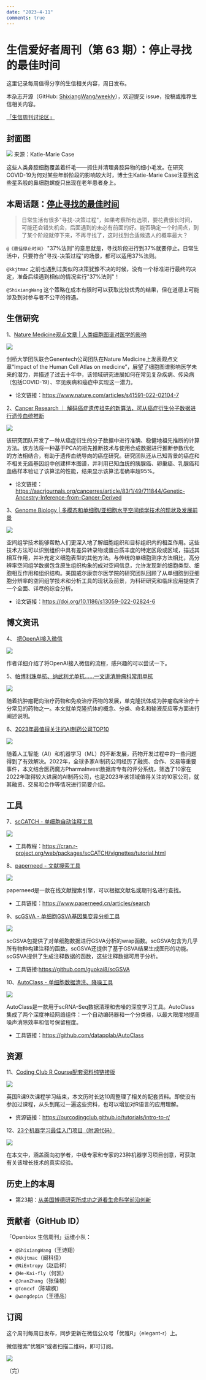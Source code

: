 ```yaml
---
date: "2023-4-11"
comments: true
---
```


# 生信爱好者周刊（第 63 期）：停止寻找的最佳时间

这里记录每周值得分享的生信相关内容，周日发布。

本杂志开源（GitHub: [ShixiangWang/weekly](https://github.com/ShixiangWang/weekly)），欢迎提交 issue，投稿或推荐生信相关内容。

[「生信周刊讨论区」](https://github.com/ShixiangWang/weekly/discussions)

## 封面图

![](https://files.mdnice.com/user/33257/7633d193-406e-419e-8aed-d3a62d794fba.png)
来源：Katie-Marie Case

这些人类鼻腔细胞覆盖着纤毛——抓住并清理鼻腔异物的细小毛发。在研究COVID-19为何对某些年龄阶段的影响较大时，博士生Katie-Marie Case注意到这些星系般的鼻细胞螺旋只出现在老年患者身上。

## 本周话题：[停止寻找的最佳时间](https://www.ruanyifeng.com/blog/2023/01/weekly-issue-238.html)

> 日常生活有很多"寻找-决策过程"，如果考察所有选项，要花费很长时间，可能还会错失机会，后面遇到的未必有前面的好。能否确定一个时间点，到了某个阶段就停下来，不再寻找了，这时找到合适候选人的概率最大？

`@《最佳停止时间》` "37%法则"的意思就是，寻找阶段进行到37%就要停止。日常生活中，只要符合"寻找-决策过程"的场景，都可以适用37%法则。

`@kkjtmac` 之前也遇到过类似的决策犹豫不决的时候，没有一个标准进行最终的决定，准备后续遇到相似的情况实行"37%法则"！

`@ShixiangWang` 这个策略在成本有限时可以获取比较优秀的结果，但在道德上可能涉及到对参与者不公平的待遇。

## 生信研究

1、[Nature Medicine观点文章 | 人类细胞图谱对医学的影响](https://mp.weixin.qq.com/s/kCnQmlXZVo0X8lkqJ_Am6Q)

![](https://files.mdnice.com/user/33257/c4cfcaf6-42b9-412c-a4aa-e9edfb6c150e.png)

剑桥大学团队联合Genentech公司团队在Nature Medicine上发表观点文章“Impact of the Human Cell Atlas on medicine”，展望了细胞图谱影响医学未来的潜力，并描述了过去十年中，该领域研究进展如何在常见复杂疾病、传染病（包括COVID-19）、罕见疾病和癌症中实现这一潜力。

- 论文链接：https://www.nature.com/articles/s41591-022-02104-7

2、[Cancer Research ｜ 解码癌症遗传祖先的新算法，可从癌症衍生分子数据进行遗传血统推断](https://mp.weixin.qq.com/s/wxNhs6XO6SnMSJUCa_3X-w)

![](https://files.mdnice.com/user/33257/0fb0f97d-b4b5-4efd-b7ca-5a99d8c3b43e.png)

该研究团队开发了一种从癌症衍生的分子数据中进行准确、稳健地祖先推断的计算方法。该方法将一种基于PCA的祖先推断技术与使用合成数据进行推断参数优化的方法相结合，有助于遗传血统导向的癌症研究。研究团队还从已知背景的癌症和不相关无癌基因组中创建样本图谱，并利用已知血统的胰腺癌、卵巢癌、乳腺癌和血癌样本验证了该算法的性能，结果显示该算法准确率超95%。

- 论文链接：https://aacrjournals.org/cancerres/article/83/1/49/711844/Genetic-Ancestry-Inference-from-Cancer-Derived

3、[Genome Biology | 多模态和单细胞/亚细胞水平空间组学技术的现状及发展前景](https://mp.weixin.qq.com/s/QedVyW8fZYQNdIutyA2QEg)

![](https://files.mdnice.com/user/33257/b30b30a5-7461-412c-b166-daa9b050e2a9.png)

空间组学技术能够帮助人们更深入地了解细胞组织和目标组织内的相互作用。这些技术方法可以识别组织中具有差异转录物或蛋白质丰度的特定区段或区域，描述其相互作用，并补充定义细胞表型的其他方法。与传统的单细胞测序方法相比，高分辨率空间组学数据包含原生组织构象的成对空间信息，允许发现新的细胞类型、细胞相互作用和组织结构。美国威尔康奈尔医学院的研究团队回顾了从单细胞到亚细胞分辨率的空间组学技术和分析工具的现状及前景，为科研研究和临床应用提供了一个全面、详尽的综合分析。

- 论文链接：https://doi.org/10.1186/s13059-022-02824-6

## 博文资讯

4、 [把OpenAI接入微信](https://mp.weixin.qq.com/s/IKKgQ5pxYvUyYp4plMHAZQ)

![](https://files.mdnice.com/user/33257/bfb7866f-327b-4d8c-8370-a8b952795763.png)

作者详细介绍了将OpenAI接入微信的流程，感兴趣的可以尝试一下。

5、[帕博利珠单抗、纳武利尤单抗……一文讲清肿瘤科常用单抗](https://mp.weixin.qq.com/s/QjRooEH2NCsMpuEzzv6pGw)

![](https://files.mdnice.com/user/33257/d2617432-de86-4c04-a88f-47f371a2e0ce.png)

随着抗肿瘤靶向治疗药物和免疫治疗药物的发展，单克隆抗体成为肿瘤临床治疗十分常见的药物之一。本文就单克隆抗体的概念、分类、命名和输液反应等方面进行阐述说明。

6、[2023年最值得关注的AI制药公司TOP10](https://mp.weixin.qq.com/s/vAtarUZoOyQUNvJWEsvuKA)

![](https://files.mdnice.com/user/33257/09ebf9ea-5537-42ef-b830-7a01458ff564.png)

随着人工智能（AI）和机器学习（ML）的不断发展，药物开发过程中的一些问题得到了有效解决。2022年，全球多家AI制药公司经历了融资、合作、交易等重要事件，本文结合医药魔方PharmaInvest数据库专有的评分系统，筛选了10家在2022年取得较大进展的AI制药公司，也是2023年该领域值得关注的10家公司，就其融资、交易和合作等情况进行简要介绍。

## 工具

7、[scCATCH - 单细胞自动注释工具](https://github.com/ZJUFanLab/scCATCH)

![](https://files.mdnice.com/user/33257/b35fef4c-a876-4c9c-b070-d40a2dfa4502.png)

- 工具教程：https://cran.r-project.org/web/packages/scCATCH/vignettes/tutorial.html

8、[paperneed - 文献搜索工具](https://www.paperneed.cn/articles/search)

![](https://files.mdnice.com/user/33257/9c593d82-bc15-478f-9bc8-c2e427dea8ae.png)

paperneed是一款在线文献搜索引擎，可以根据文献名或期刊名进行查找。

- 工具链接：https://www.paperneed.cn/articles/search

9、[scGSVA - 单细胞GSVA基因集变异分析工具](https://github.com/guokai8/scGSVA)

![](https://files.mdnice.com/user/33257/3283699c-f4b9-411c-b1c2-5dad8b8be267.png)

scGSVA包提供了对单细胞数据进行GSVA分析的wrap函数。scGSVA包含为几乎所有物种构建注释的函数。scGSVA还提供了基于GSVA结果生成图形的功能。scGSVA提供了生成注释数据的函数，这些注释数据可用于分析。

- 工具链接:https://github.com/guokai8/scGSVA

10、[AutoClass - 单细胞数据清洗、降噪工具](https://github.com/datapplab/AutoClass)

![](https://files.mdnice.com/user/33257/b03829b9-b9df-4476-abf4-34ecd8efd5b5.png)

AutoClass是一款用于scRNA-Seq数据清理和去噪的深度学习工具。AutoClass 集成了两个深度神经网络组件：一个自动编码器和一个分类器，以最大限度地提高噪声消除效率和信号保留程度。

- 工具链接：https://github.com/datapplab/AutoClass

## 资源

11、[Coding Club R Course配套资料纯链接版](https://mp.weixin.qq.com/s/hMvCNs_s6VcSMAQivGsK4g)

![](https://files.mdnice.com/user/33257/8fa56ce1-2ce6-48cb-a868-93e3dc03e686.png)

英国R课9次课程学习结束，本文历时长达10周整理了相关的配套资料。即使没有参加过课程，从头到尾过一遍这些资料，也可以增加对R语言的应用理解。

- 资源链接：https://ourcodingclub.github.io/tutorials/intro-to-r/

12、[23个机器学习最佳入门项目（附源代码）](https://mp.weixin.qq.com/s/uu_iDjv9MNFfLSMCPPBGyQ)

![](https://files.mdnice.com/user/33257/33741057-d540-46c7-8fa7-27072b892bbc.png)

在本文中，涵盖面向初学者，中级专家和专家的23种机器学习项目创意，可获取有关该增长技术的真实经验。

## 历史上的本周

- 第23期：[从美国博德研究所成功之道看生命科学前沿创新](https://mp.weixin.qq.com/s/ZqiHoDRXHg47M_zu7Whwzw)

## 贡献者（GitHub ID）

「Openbiox 生信周刊」运维小队：

- `@ShixiangWang`（王诗翔）
- `@kkjtmac`（阚科佳）
- `@NiEntropy`（赵启祥）
- `@He-Kai-fly`（何凯）
- `@JnanZhang`（张佳楠）
- `@Tomcxf`（陈啸枫）
- `@wangdepin`（王德品）

## 订阅

这个周刊每周日发布，同步更新在微信公众号「优雅R」（elegant-r）上。

微信搜索“优雅R”或者扫描二维码，即可订阅。

![](https://files.mdnice.com/user/33257/3e1baf88-6e69-40ed-bcb1-a4ba71628f1d.png)

（完）
